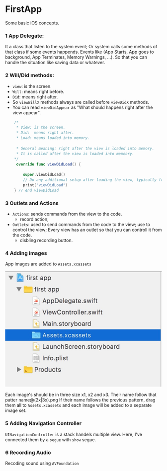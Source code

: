 # FirstApp
Some basic iOS concepts. 

### 1 App Delegate:
It a class that listen to the system event; Or system calls some methods of that class if some events happends.
Events like (App Starts, App goes to background, App Terminates, Memory Warnings, ...). So that you can handle the situation like saving data or whatever.

### 2 Will/Did methods:
- `view`: is the screen.
- `Will`: means right before.
- `Did`: means right after.
- So `viewWillX` methods always are called before `viewDidX` methods.
- You can read `viewDidAppear` as "What should happens right after the view appear".
```swift
    /*
     * View: is the screen.
     * Did:  means right after.
     * Load: means loaded into memory.
     
     * General meaning: right after the view is loaded into memory.
     * It is called after the view is loaded into memeory.
    */
     override func viewDidLoad() {
     
        super.viewDidLoad()
        // Do any additional setup after loading the view, typically from a nib.
        print("viewDidLoad")   
    } // end viewDidLoad
```

### 3 Outlets and Actions
- `Actions`: sends commands from the view to the code.
    - record action;
- `Outlets`: used to send commands from the code to the view; use to control the view; Every view has an outlet so that you can controll it from the code.
    - disbling recording button.



### 4 Adding images
App images are added to `Assets.xcassets`

<div style="text-align:center"><img src ="image1.jpg" /></div>

Each image's should be in three size x1, x2 and x3. Their name follow that patter name@(2x|3x).png
If their name follows the previous pattern, drag them all to `Assets.xcassets` 
and each image will be added to a separate image set.


### 5 Adding Navigation Controller
`UINavigationController` is a stack handels multiple view. Here, I've connected them by a `segue` with `show` segue.


### 6 Recording Audio
Recoding sound using `AVFoundation`
